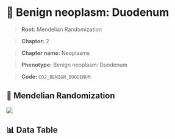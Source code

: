 # 🧪 Benign neoplasm: Duodenum

> **Root:** Mendelian Randomization

> **Chapter:** 2  

> **Chapter name:** Neoplasms

> **Phenotype:** Benign neoplasm: Duodenum  

> **Code:** `CD2_BENIGN_DUODENUM`

## 🧬 Mendelian Randomization  

<img src="/MR/Figures/Forward/CD2_BENIGN_DUODENUM.png"/>

## 📊 Data Table

<CsvTableMRF src="/public/MR/Data/Forward/CD2_BENIGN_DUODENUM.csv"/>
